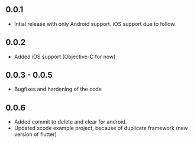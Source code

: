 ## 0.0.1

* Intial release with only Android support. iOS support due to follow.

## 0.0.2

* Added iOS support (Objective-C for now)

## 0.0.3 - 0.0.5

* Bugfixes and hardening of the code

## 0.0.6

* Added commit to delete and clear for android.
* Updated xcode example project, because of duplicate framework (new version of flutter)
